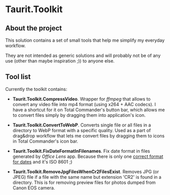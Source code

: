 # Taurit.Toolkit

## About the project

This solution contains a set of small tools that help me simplify my everyday workflow.

They are not intended as generic solutions and will probably not be of any use (other than maybe inspiration ;)) to anyone else.

## Tool list

Currently the toolkit contains:

* __Taurit.Toolkit.CompressVideo__. Wrapper for _ffmpeg_ that allows to convert any video file into mp4 format (using x264 + AAC codecs). I have a shortcut for it on Total Commander's button bar, which allows me to convert files simply by dragging them into application's icon.

* __Taurit.Toolkit.ConvertToWebP__. Converts single file or all files in a directory to WebP format with a specific quality. Used as a part of drag&drop workflow that lets me convert files by dragging them to icons in Total Commander's icon bar.

* __Taurit.Toolkit.FixDateFormatInFilenames__. Fix date format in files generated by _Office Lens_ app. Because there is only one [correct format for dates](https://xkcd.com/1179/) and it's ISO 8601 ;)

* __Taurit.Toolkit.RemoveJpgFilesWhenCr2FilesExist__. Removes JPG (or JPEG) file if a file with the same name but extension 'CR2' is found in a directory. This is for removing preview files for photos dumped from Canon EOS camera.